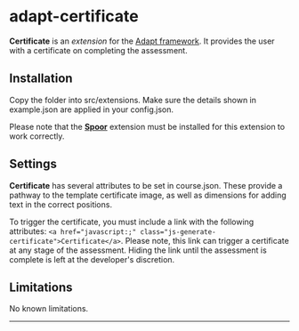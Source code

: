 # adapt-certificate

**Certificate** is an *extension* for the [Adapt framework](https://github.com/adaptlearning/adapt_framework).
It provides the user with a certificate on completing the assessment.

## Installation

Copy the folder into src/extensions. Make sure the details shown in example.json are applied in your config.json.

Please note that the [**Spoor**](https://github.com/adaptlearning/adapt-contrib-spoor) extension must be installed for this extension to work correctly.

## Settings

**Certificate** has several attributes to be set in course.json. These provide a pathway to the template certificate image, as well as dimensions for adding text in the correct positions.

To trigger the certificate, you must include a link with the following attributes: `<a href="javascript:;" class="js-generate-certificate">Certificate</a>`. Please note, this link can trigger a certificate at any stage of the assessment. Hiding the link until the assessment is complete is left at the developer's discretion.

## Limitations

No known limitations.


----------------------------

